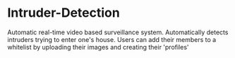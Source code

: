 # Intruder-Detection
Automatic real-time video based surveillance system. Automatically detects intruders trying to enter one's house. Users can add their members to a whitelist by uploading their images and creating their 'profiles'
